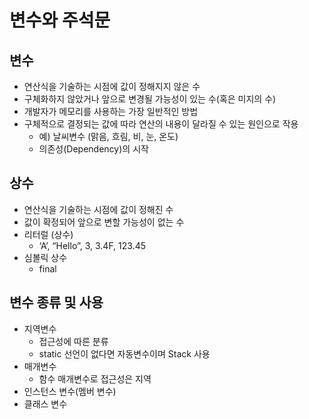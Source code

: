 # 변수와 주석문

## 변수
- 연산식을 기술하는 시점에 값이 정해지지 않은 수
- 구체화하지 않았거나 앞으로 변경될 가능성이 있는 수(혹은 미지의 수)
- 개발자가 메모리를 사용하는 가장 일반적인 방법
- 구체적으로 결정되는 값에 따라 연산의 내용이 달라질 수 있는 원인으로 작용
  - 예) 날씨변수 (맑음, 흐림, 비, 눈, 온도)
  - 의존성(Dependency)의 시작


## 상수
- 연산식을 기술하는 시점에 값이 정해진 수
- 값이 확정되어 앞으로 변할 가능성이 없는 수
- 리터럴 (상수)
  - ‘A’, “Hello”, 3, 3.4F, 123.45
- 심볼릭 상수
  - final

## 변수 종류 및 사용
- 지역변수
  - 접근성에 따른 분류
  - static 선언이 없다면 자동변수이며 Stack 사용
- 매개변수
  - 함수 매개변수로 접근성은 지역
- 인스턴스 변수(멤버 변수)
- 클래스 변수